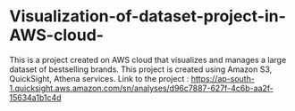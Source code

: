# Visualization-of-dataset-project-in-AWS-cloud-
This is a project created on AWS cloud that visualizes and manages a large dataset of bestselling brands. This project is created using Amazon S3, QuickSight, Athena services. 
Link to the project : https://ap-south-1.quicksight.aws.amazon.com/sn/analyses/d96c7887-627f-4c6b-aa2f-15634a1b1c4d
